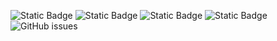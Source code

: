 ![Static Badge](https://img.shields.io/badge/blacklists-60-000000) ![Static Badge](https://img.shields.io/badge/blacklisted-2685176-cc0000) ![Static Badge](https://img.shields.io/badge/whitelisted-2244-00CC00) ![Static Badge](https://img.shields.io/badge/streaming_blacklist-28107-000000) ![GitHub issues](https://img.shields.io/github/issues/fabriziosalmi/blacklists)

